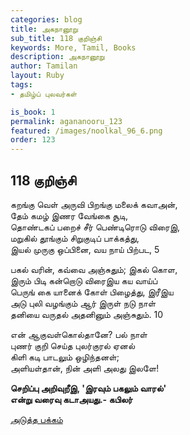 ```yaml
---
categories: blog
title: அகநானூறு 
sub_title: 118 குறிஞ்சி
keywords: More, Tamil, Books
description: அகநானூறு 
author: Tamilan
layout: Ruby
tags:
- தமிழ்ப் புலவர்கள் 

is_book: 1
permalink: agananooru_123
featured: /images/noolkal_96_6.png
order: 123
---
```



## 118 குறிஞ்சி

கறங்கு வெள் அருவி பிறங்கு மலைக் கவாஅன்,  
தேம் கமழ் இணர வேங்கை சூடி,  
தொண்டகப் பறைச் சீர் பெண்டிரொடு விரைஇ,  
மறுகில் தூங்கும் சிறுகுடிப் பாக்கத்து,  
இயல் முருகு ஒப்பினை, வய நாய் பிற்பட, 5

பகல் வரின், கவ்வை அஞ்சுதும்; இகல் கொள,  
இரும் பிடி கன்றொடு விரைஇய கய வாய்ப்  
பெருங் கை யானைக் கோள் பிழைத்து, இரீஇய  
அடு புலி வழங்கும் ஆர் இருள் நடு நாள்  
தனியை வருதல் அதனினும் அஞ்சுதும். 10

என் ஆகுவள்கொல்தானே? பல் நாள்  
புணர் குறி செய்த புலர்குரல் ஏனல்  
கிளி கடி பாடலும் ஒழிந்தனள்;  
அளியள்தான், நின் அளி அலது இலளே!

**செறிப்பு அறிவுறீஇ, 'இரவும் பகலும் வாரல்'  
என்று வரைவு கடாஅயது.- கபிலர்**

[அடுத்த பக்கம்](agananooru_124)